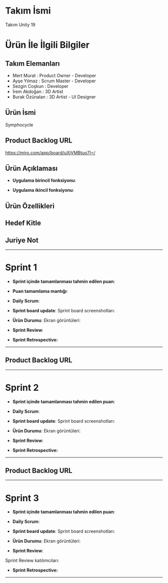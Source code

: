 # **Takım İsmi**

Takım Unity 19

# Ürün İle İlgili Bilgiler

## Takım Elemanları
- Mert Murat : Product Owner - Developer
- Ayşe Yılmaz : Scrum Master - Developer
- Sezgin Coşkun : Developer
- İrem Akdoğan : 3D Artist
- Burak Özünalan : 3D Artist - UI Designer

## Ürün İsmi

Symphocycle

## Product Backlog URL
https://miro.com/app/board/uXjVMBtuo7I=/

## Ürün Açıklaması



- **Uygulama birincil fonksiyonu**: 

- **Uygulama ikincil fonksiyonu**: 

## Ürün Özellikleri


## Hedef Kitle



## Juriye Not



---

# Sprint 1

- **Sprint içinde tamamlanması tahmin edilen puan**: 


- **Puan tamamlama mantığı**:


- **Daily Scrum**: 

- **Sprint board update**: Sprint board screenshotları: 


- **Ürün Durumu**: Ekran görüntüleri:

- **Sprint Review**: 


- **Sprint Retrospective:**
  


---

## Product Backlog URL


---

# Sprint 2

- **Sprint içinde tamamlanması tahmin edilen puan**: 

- **Daily Scrum**:

- **Sprint board update**: Sprint board screenshotları: 



- **Ürün Durumu**: Ekran görüntüleri:
 
- **Sprint Review**: 


- **Sprint Retrospective:**



---

## Product Backlog URL


---

# Sprint 3

- **Sprint içinde tamamlanması tahmin edilen puan**: 


- **Daily Scrum**: 

- **Sprint board update**: Sprint board screenshotları: 



- **Ürün Durumu**: Ekran görüntüleri:
 

- **Sprint Review**: 

Sprint Review katılımcıları: 

- **Sprint Retrospective:**

 

---
